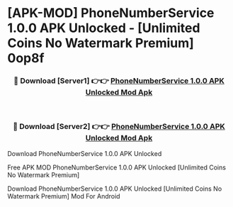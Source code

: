 # [APK-MOD] PhoneNumberService 1.0.0 APK Unlocked - [Unlimited Coins No Watermark Premium] 0op8f



<div align="center">
<h3>🔴 Download [Server1] 👉👉 <a href="https://momento.my/?title=PhoneNumberService_1.0.0_APK_Unlocked">PhoneNumberService 1.0.0 APK Unlocked Mod Apk</a></h3><br>

<h3>🔴 Download [Server2] 👉👉 <a href="https://momento.my/?title=PhoneNumberService_1.0.0_APK_Unlocked">PhoneNumberService 1.0.0 APK Unlocked Mod Apk</a></h3>
</div>



Download PhoneNumberService 1.0.0 APK Unlocked 

Free APK MOD PhoneNumberService 1.0.0 APK Unlocked [Unlimited Coins No Watermark Premium]

Download PhoneNumberService 1.0.0 APK Unlocked [Unlimited Coins No Watermark Premium] Mod For Android
